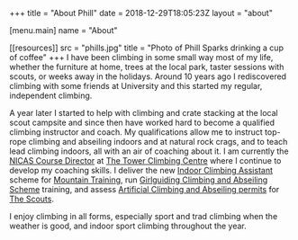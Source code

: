 +++
title = "About Phill"
date = 2018-12-29T18:05:23Z
layout = "about"

[menu.main]
  name = "About"

[[resources]]
  src = "phills.jpg"
  title = "Photo of Phill Sparks drinking a cup of coffee"
+++
I have been climbing in some small way most of my life, whether the furniture at home, trees at the local park, taster sessions with scouts, or weeks away in the holidays.  Around 10 years ago I rediscovered climbing with some friends at University and this started my regular, independent climbing.

A year later I started to help with climbing and crate stacking at the local scout campsite and since then have worked hard to become a qualified climbing instructor and coach. My qualifications allow me to instruct top-rope climbing and abseiling indoors and at natural rock crags, and to teach lead climbing indoors, all with an air of coaching about it.  I am currently the [NICAS Course Director][nicas] at [The Tower Climbing Centre][tower] where I continue to develop my coaching skills.  I deliver the new [Indoor Climbing Assistant][ica] scheme for [Mountain Training][mountain-training], run [Girlguiding Climbing and Abseiling Scheme][girlguiding-training] training, and assess [Artificial Climbing and Abseiling permits][scout-permits] for [The Scouts][thescouts].

I enjoy climbing in all forms, especially sport and trad climbing when the weather is good, and indoor sport climbing throughout the year.

[girlguiding-training]: /course/girlguiding-climbing-training/
[girlguiding]: https://www.girlguiding.org.uk/
[ica]: /course/indoor-climbing-assistant/
[mountain-training]: https://www.mountain-training.org/
[nicas]: https://www.nicas.co.uk/
[scout-permits]: /course/scouts-climbing-permits/
[thescouts]: https://scouts.org.uk/
[tower]: https://towerclimbingcentre.wordpress.com/